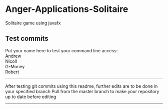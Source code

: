 # Anger-Applications-Solitaire
Solitaire game using javafx

## Test commits

<!--- Two spaces after a line before pressing enter to do an actual new line and these weird lines to be a comment -Nico -->

Put your name here to test your command line access:  
Andrew  
Nico!!  
G-Money  
Robert  



***
After testing git commits using this readme, further edits are to be done in your specified branch
Pull from the master branch to make your repository up to date before editing
***
